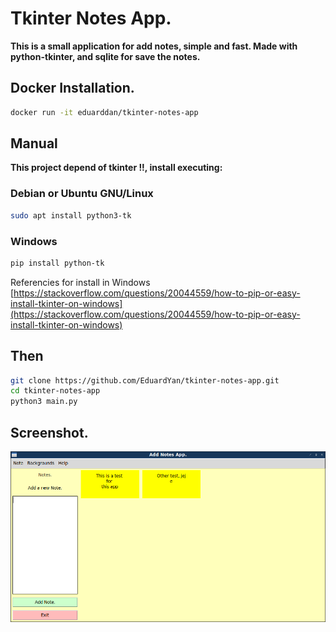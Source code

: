 # Tkinter Notes App.

__This is a small application for add notes, simple and fast. Made with python-tkinter, and sqlite for save the notes.__

## Docker Installation.

```bash
docker run -it eduarddan/tkinter-notes-app
```

## Manual

__This project depend of tkinter !!, install executing:__

### Debian or Ubuntu GNU/Linux

```bash
sudo apt install python3-tk
```

### Windows

```bash
pip install python-tk
```

Referencies for install in Windows [https://stackoverflow.com/questions/20044559/how-to-pip-or-easy-install-tkinter-on-windows](https://stackoverflow.com/questions/20044559/how-to-pip-or-easy-install-tkinter-on-windows)

## Then

```bash
git clone https://github.com/EduardYan/tkinter-notes-app.git
cd tkinter-notes-app
python3 main.py
```

## Screenshot.
![screenshot](./doc/screenshot.png)
